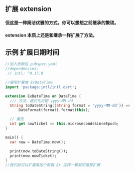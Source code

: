 ## 扩展 extension
#### 但这是一种简洁优雅的方式，你可以想想之前继承的繁琐。
#### extension 本质上还是和继承一样扩展了方法。
## 示例 扩展日期时间
```dart
//加入依赖包 pubspec.yaml
//dependencies:
 // intl: ^0.17.0

//编写扩展类 ExDateTime
import 'package:intl/intl.dart';

extension ExDateTime on DateTime {
  /// 方法，格式化日期 yyyy-MM-dd
  String toDateString({String format = 'yyyy-MM-dd'}) =>
      DateFormat(format).format(this);

  // 属性
  int get nowTicket => this.microsecondsSinceEpoch;
}

main() {
  var now = DateTime.now();

  print(now.toDateString());
  print(now.nowTicket);
}
//我们给可以扩展类加个前缀 Ex 这样一看就知道是扩展
```